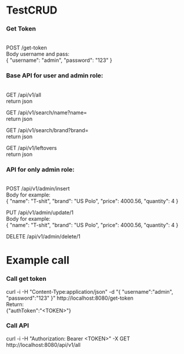 # TestCRUD
### Get Token
<br/>POST /get-token
<br>Body username and pass:
<br/>{
	"username": "admin", 
	"password": "123" 
}

### Base API for user and admin role:
<br/>GET /api/v1/all
<br/>return json

GET /api/v1/search/name?name=<name>
<br/>return json

GET /api/v1/search/brand?brand=<brand>
<br/>return json

GET /api/v1/leftovers
<br/>return json

### API for only admin role:
<br/>POST /api/v1/admin/insert
<br/>Body for example: 
<br/>{
	"name": "T-shit",
	"brand": "US Polo",
	"price": 4000.56,
	"quantity": 4
}

PUT /api/v1/admin/update/1
<br/>Body for example: 
<br/>{
	"name": "T-shit",
	"brand": "US Polo",
	"price": 4000.56,
	"quantity": 4
}

DELETE /api/v1/admin/delete/1

# Example call
### Call get token
curl -i -H "Content-Type:application/json" -d "{ \"username\":\"admin\", \"password\":\"123\" }" http://localhost:8080/get-token
<br/>Return:
<br/>{"authToken":"\<TOKEN\>"}

### Call API
curl -i -H "Authorization: Bearer \<TOKEN\>" -X GET http://localhost:8080/api/v1/all
